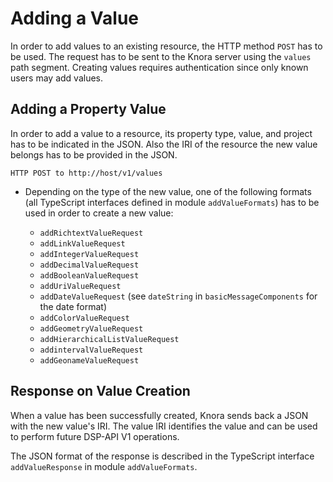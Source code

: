 <!---
Copyright © 2015-2021 Data and Service Center for the Humanities (DaSCH)

This file is part of DSP — DaSCH Service Platform.

DSP is free software: you can redistribute it and/or modify
it under the terms of the GNU Affero General Public License as published
by the Free Software Foundation, either version 3 of the License, or
(at your option) any later version.

DSP is distributed in the hope that it will be useful,
but WITHOUT ANY WARRANTY; without even the implied warranty of
MERCHANTABILITY or FITNESS FOR A PARTICULAR PURPOSE.  See the
GNU Affero General Public License for more details.

You should have received a copy of the GNU Affero General Public
License along with DSP. If not, see <http://www.gnu.org/licenses/>.
-->

# Adding a Value

In order to add values to an existing resource, the HTTP method `POST`
has to be used. The request has to be sent to the Knora server using the
`values` path segment. Creating values requires authentication since
only known users may add values.

## Adding a Property Value

In order to add a value to a resource, its property type, value, and
project has to be indicated in the JSON. Also the IRI of the resource
the new value belongs has to be provided in the JSON.

```
HTTP POST to http://host/v1/values
```

  - Depending on the type of the new value, one of the following formats
    (all TypeScript interfaces defined in module `addValueFormats`) has
    to be used in order to create a new value:
    
      - `addRichtextValueRequest`
      - `addLinkValueRequest`
      - `addIntegerValueRequest`
      - `addDecimalValueRequest`
      - `addBooleanValueRequest`
      - `addUriValueRequest`
      - `addDateValueRequest` (see `dateString` in
        `basicMessageComponents` for the date format)
      - `addColorValueRequest`
      - `addGeometryValueRequest`
      - `addHierarchicalListValueRequest`
      - `addintervalValueRequest`
      - `addGeonameValueRequest`

## Response on Value Creation

When a value has been successfully created, Knora sends back a JSON with
the new value's IRI. The value IRI identifies the value and can be used
to perform future DSP-API V1 operations.

The JSON format of the response is described in the TypeScript interface
`addValueResponse` in module `addValueFormats`.
